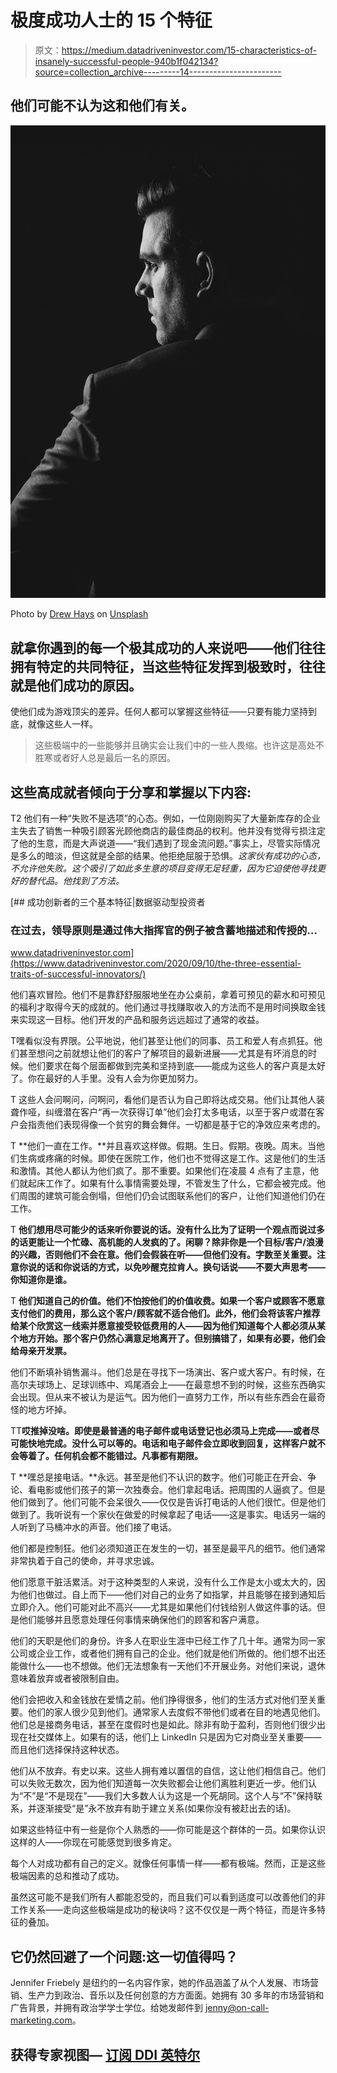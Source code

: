 # 极度成功人士的 15 个特征

> 原文：<https://medium.datadriveninvestor.com/15-characteristics-of-insanely-successful-people-940b1f042134?source=collection_archive---------14----------------------->

## 他们可能不认为这和他们有关。

![](img/ab77bd660baa32f9de0bc4d334a52174.png)

Photo by [Drew Hays](https://unsplash.com/@drew_hays?utm_source=unsplash&utm_medium=referral&utm_content=creditCopyText) on [Unsplash](https://unsplash.com/s/photos/man-in-suit?utm_source=unsplash&utm_medium=referral&utm_content=creditCopyText)

## 就拿你遇到的每一个极其成功的人来说吧——他们往往拥有特定的共同特征，当这些特征发挥到极致时，往往就是他们成功的原因。

使他们成为游戏顶尖的差异。任何人都可以掌握这些特征——只要有能力坚持到底，就像这些人一样。

> 这些极端中的一些能够并且确实会让我们中的一些人畏缩。也许这是高处不胜寒或者好人总是最后一名的原因。

## 这些高成就者倾向于分享和掌握以下内容:

T2 他们有一种“失败不是选项”的心态。例如，一位刚刚购买了大量新库存的企业主失去了销售一种吸引顾客光顾他商店的最佳商品的权利。他并没有觉得亏损注定了他的生意，而是大声说道——“我们遇到了现金流问题。”事实上，尽管实际情况是多么的暗淡，但这就是全部的结果。他拒绝屈服于恐惧。*这家伙有成功的心态，不允许他失败。这个吸引了如此多生意的项目变得无足轻重，因为它迫使他寻找更好的替代品。他找到了方法。*

[](https://www.datadriveninvestor.com/2020/09/10/the-three-essential-traits-of-successful-innovators/) [## 成功创新者的三个基本特征|数据驱动型投资者

### 在过去，领导原则是通过伟大指挥官的例子被含蓄地描述和传授的…

www.datadriveninvestor.com](https://www.datadriveninvestor.com/2020/09/10/the-three-essential-traits-of-successful-innovators/) 

他们喜欢冒险。他们不是靠舒舒服服地坐在办公桌前，拿着可预见的薪水和可预见的福利才取得今天的成就的。他们通过寻找赚取收入的方法而不是用时间换取金钱来实现这一目标。他们开发的产品和服务远远超过了通常的收益。

T嘿看似没有界限。公平地说，他们甚至让他们的同事、员工和爱人有点抓狂。他们甚至想问之前就想让他们的客户了解项目的最新进展——尤其是有坏消息的时候。他们要求在每个层面都做到完美和坚持到底——能成为这些人的客户真是太好了。你在最好的人手里。没有人会为你更加努力。

T 这些人会问啊问，问啊问，看他们是否认为自己即将达成交易。他们让其他人装聋作哑，纠缠潜在客户“再一次获得订单”他们会打太多电话，以至于客户或潜在客户会指责他们表现得像一个贫穷的舞会舞伴。一切都是基于它的净效应来考虑的。

T **他们一直在工作。**并且喜欢这样做。假期。生日。假期。夜晚。周末。当他们生病或疼痛的时候。即使在医院工作，他们也不觉得这是工作。这是他们的生活和激情。其他人都认为他们疯了。那不重要。如果他们在凌晨 4 点有了主意，他们就起床工作了。如果有什么事情需要处理，不管发生了什么，它都会被完成。他们周围的建筑可能会倒塌，但他们仍会试图联系他们的客户，让他们知道他们仍在工作。

T **他们想用尽可能少的话来听你要说的话。没有什么比为了证明一个观点而说过多的话更能让一个忙碌、高机能的人发疯的了。闲聊？除非你是一个目标/客户/浪漫的兴趣，否则他们不会在意。他们会假装在听——但他们没有。字数至关重要。注意你说的话和你说话的方式，以免吵醒克拉肯人。换句话说——不要大声思考——你知道你是谁。**

T **他们知道自己的价值。他们不怕按他们的价值收费。如果一个客户或顾客不愿意支付他们的费用，那么这个客户/顾客就不适合他们。此外，他们会将该客户推荐给某个欣赏这一线索并愿意接受较低费用的人——因为他们知道每个人都必须从某个地方开始。那个客户仍然心满意足地离开了。但别搞错了，如果有必要，他们会给母亲开发票。**

他们不断填补销售漏斗。他们总是在寻找下一场演出、客户或大客户。有时候，在高尔夫球场上、足球训练中、鸡尾酒会上——在最意想不到的时候，这些东西确实会出现。但从来不被认为是运气。因为他们一直努力工作，所以有些东西会在最奇怪的地方坏掉。

TT**哎推掉没啥。即使是最普通的电子邮件或电话登记也必须马上完成——或者尽可能快地完成。没什么可以等的。电话和电子邮件会立即收到回复，这样客户就不会等着了。任何机会都不能错过。凡事都有期限。**

T **嘿总是接电话。**永远。甚至是他们不认识的数字。他们可能正在开会、争论、看电影或他们孩子的第一次独奏会。他们拿起电话。把周围的人逼疯了。但是他们做到了。他们可能不会呆很久——仅仅是告诉打电话的人他们很忙。但是他们做到了。我听说有一个家伙在做爱的时候拿起了电话——这是事实。电话另一端的人听到了马桶冲水的声音。他们接了电话。

他们都是控制狂。他们必须知道正在发生的一切，甚至是最平凡的细节。他们通常非常执着于自己的使命，并寻求忠诚。

他们愿意干脏活累活。对于这种类型的人来说，没有什么工作是太小或太大的，因为他们也做过。自上而下——他们对自己的业务了如指掌，并且能够在接到通知后立即介入。他们可能对此不高兴——尤其是如果他们付钱给别人做这件事的话。但是他们能够并且愿意处理任何事情来确保他们的顾客和客户满意。

他们的天职是他们的身份。许多人在职业生涯中已经工作了几十年。通常为同一家公司或企业工作，或者他们拥有自己的企业。他们就是他们所做的。他们想不出还能做什么——也不想做。他们无法想象有一天他们不开展业务。对他们来说，退休意味着放弃或者被限制自由。

他们会把收入和金钱放在爱情之前。他们挣得很多，他们的生活方式对他们至关重要。他们的家人很少见到他们。通常家人去度假不带他们或者在目的地遇见他们。他们总是接商务电话，甚至在度假时也是如此。除非有助于盈利，否则他们很少出现在社交媒体上。如果有的话，他们上 LinkedIn 只是因为它对商业至关重要——而且他们选择保持这种状态。

他们从不放弃。有史以来。这些人拥有难以置信的自信，这让他们相信自己。他们可以失败无数次，因为他们知道每一次失败都会让他们离胜利更近一步。他们认为“不”是“不是现在”——我们大多数人认为这是一个死胡同。这个人与“不”保持联系，并逐渐接受“是”永不放弃有助于建立关系(如果你没有被赶出去的话)。

如果这些特征中有一些是你个人熟悉的——你可能是这个群体的一员。如果你认识这样的人——你现在可能感觉到很多肯定。

每个人对成功都有自己的定义。就像任何事情一样——都有极端。然而，正是这些极端因素的总和推动了成功。

虽然这可能不是我们所有人都能忍受的，而且我们可以看到适度可以改善他们的非工作关系——走向这些极端是成功的秘诀吗？这不仅仅是一两个特征，而是许多特征的叠加。

## 它仍然回避了一个问题:这一切值得吗？

Jennifer Friebely 是纽约的一名内容作家，她的作品涵盖了从个人发展、市场营销、生产力到政治、音乐以及任何创意的方方面面。她拥有 30 多年的市场营销和广告背景，并拥有政治学学士学位。给她发邮件到 jenny@on-call-marketing.com。

## 获得专家视图— [订阅 DDI 英特尔](https://datadriveninvestor.com/ddi-intel)